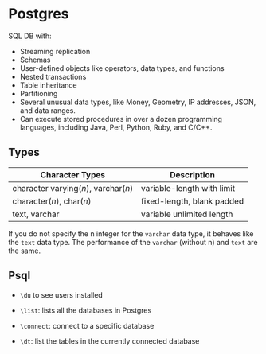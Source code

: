 # Postgres

SQL DB with:

- Streaming replication
- Schemas
- User-defined objects like operators, data types, and functions
- Nested transactions
- Table inheritance
- Partitioning
- Several unusual data types, like Money, Geometry, IP addresses, JSON, and data ranges.
- Can execute stored procedures in over a dozen programming languages, including Java, Perl, Python, Ruby, and C/C++.

## Types

| **Character Types**                  | **Description**            |
| ------------------------------------ | -------------------------- |
| character varying(*n*), varchar(*n*) | variable-length with limit |
| character(*n*), char(*n*)            | fixed-length, blank padded |
| text, varchar                        | variable unlimited length  |

If you do not specify the n integer for the `varchar` data type, it behaves like the `text` data type. The performance of the `varchar` (without n) and `text` are the same.

## Psql

- `\du` to see users installed 

- `\list`: lists all the databases in Postgres
- `\connect`: connect to a specific database
- `\dt`: list the tables in the currently connected database

